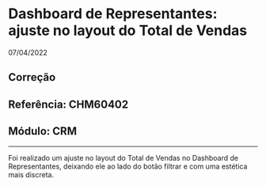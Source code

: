 # Dashboard de Representantes: ajuste no layout do Total de Vendas
07/04/2022
## Correção
## Referência: CHM60402
## Módulo: CRM
***

Foi realizado um ajuste no layout do Total de Vendas no Dashboard de Representantes, deixando ele ao lado do botão filtrar e com uma estética mais discreta.
